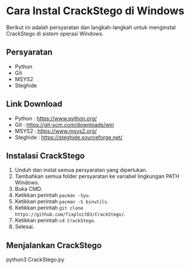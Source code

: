# Cara Instal CrackStego di Windows 

Berikut ini adalah persyaratan dan langkah-langkah untuk menginstal CrackStego di sistem operasi Windows.

## Persyaratan 

- Python
- Git
- MSYS2
- Steghide

## Link Download

- Python : https://www.python.org/
- Git : https://git-scm.com/downloads/win
- MSYS2 : https://www.msys2.org/
- Steghide : https://steghide.sourceforge.net/

## Instalasi CrackStego 

1. Unduh dan instal semua persyaratan yang diperlukan.
2. Tambahkan semua folder persyaratan ke variabel lingkungan PATH Windows.
3. Buka CMD.
4. Ketikkan perintah `pacman -Syu`.
5. Ketikkan perintah `pacman -S binutils`.
6. Ketikkan perintah `git clone https://github.com/fixploit03/CrackStego/`.
7. Ketikkan perintah `cd CrackStego`.
8. Selesai.

## Menjalankan CrackStego

python3 CrackStego.py

